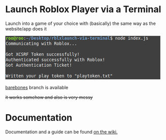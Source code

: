 # Launch Roblox Player via a Terminal

Launch into a game of your choice with (basically) the same way as the website/app does it

![Screenshot of what the program prints to the console](./visual.png)

[barebones](https://github.com/Ev11nroo/robloxlaunch-via-terminal/tree/barebone) branch is available

~~it works somehow and also is very messy~~

# Documentation

Documentation and a guide can be found [on the wiki.](https://github.com/Ev11nroo/robloxlaunch-via-terminal/wiki)
